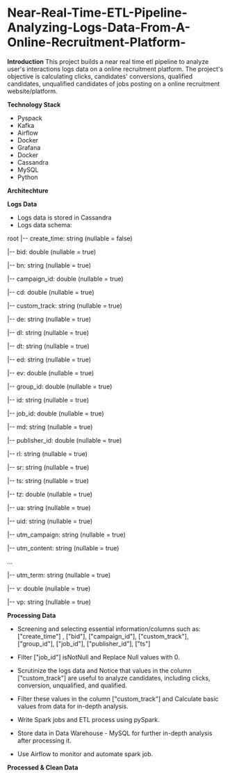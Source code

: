 # Near-Real-Time-ETL-Pipeline-Analyzing-Logs-Data-From-A-Online-Recruitment-Platform-

**Introduction**
This project builds a near real time etl pipeline to analyze user's interactions logs data on a online recruitment platform. The project's objective is calculating clicks, candidates' conversions, qualified candidates, unqualified candidates of jobs posting on a online recruitment website/platform.

**Technology Stack**
- Pyspack
- Kafka
- Airflow
- Docker
- Grafana
- Docker
- Cassandra
- MySQL
- Python

**Architechture**

**Logs Data**
- Logs data is stored in Cassandra
- Logs data schema:

root
 |-- create_time: string (nullable = false)
 
 |-- bid: double (nullable = true)
 
 |-- bn: string (nullable = true)
 
 |-- campaign_id: double (nullable = true)
 
 |-- cd: double (nullable = true)
 
 |-- custom_track: string (nullable = true)
 
 |-- de: string (nullable = true)
 
 |-- dl: string (nullable = true)
 
 |-- dt: string (nullable = true)
 
 |-- ed: string (nullable = true)
 
 |-- ev: double (nullable = true)
 
 |-- group_id: double (nullable = true)
 
 |-- id: string (nullable = true)
 
 |-- job_id: double (nullable = true)
 
 |-- md: string (nullable = true)
 
 |-- publisher_id: double (nullable = true)
 
 |-- rl: string (nullable = true)
 
 |-- sr: string (nullable = true)
 
 |-- ts: string (nullable = true)
 
 |-- tz: double (nullable = true)
 
 |-- ua: string (nullable = true)
 
 |-- uid: string (nullable = true)
 
 |-- utm_campaign: string (nullable = true)
 
 |-- utm_content: string (nullable = true)
 
...

 |-- utm_term: string (nullable = true)
 
 |-- v: double (nullable = true)
 
 |-- vp: string (nullable = true)

**Processing Data**
- Screening and selecting essential information/columns such as: ["create_time"] , ["bid"], ["campaign_id"], ["custom_track"], ["group_id"], ["job_id"], ["publisher_id"], ["ts"]

- Filter ["job_id"] isNotNull and Replace Null values with 0.

- Scrutinize the logs data and Notice that values in the column ["custom_track"] are useful to analyze candidates, including clicks, conversion, unqualified, and qualified. 

- Filter these values in the column ["custom_track"] and Calculate basic values from data for in-depth analysis.

- Write Spark jobs and ETL process using pySpark.

- Store data in Data Warehouse - MySQL for further in-depth analysis after processing it.

- Use Airflow to monitor and automate spark job.

**Processed & Clean Data**

